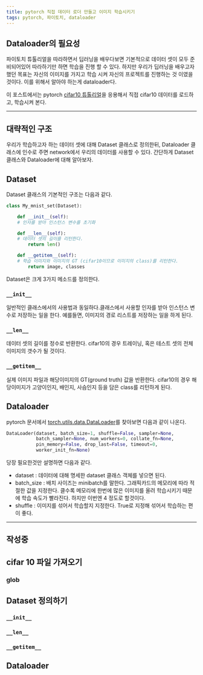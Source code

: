 ```yaml
---
title: pytorch 직접 데이터 로더 만들고 이미지 학습시키기 
tags: pytorch, 파이토치, dataloader
---
```

## Dataloader의 필요성
파이토치 튜톨리얼을 따라하면서 딥러닝을 배우다보면 기본적으로 데이터 셋이 모두 준비되어있어 따라하기만 하면 학습을 진행 할 수 있다. 하지만 우리가 딥러닝을 배우고자 했던 목표는 자신의 이미지를 가지고 학습 시켜 자신의 프로젝트를 진행하는 것 이였을 것이다. 이를 위해서 알아야 하는게 dataloader다.
  
이 포스트에서는 pytorch [cifar10 튜톨리얼](https://pytorch.org/tutorials/beginner/blitz/cifar10_tutorial.html)을 응용해서 직접 cifar10 데이터를 로드하고, 학습시켜 본다. 

---

## 대략적인 구조
우리가 학습하고자 하는 데이터 셋에 대해 Dataset 클래스로 정의한뒤, Dataloader 클래스에 인수로 주면 network에서 우리의 데이터를 사용할 수 있다. 간단하게 Dataset 클래스와 Dataloader에 대해 알아보자.

## Dataset
Dataset 클래스의 기본적인 구조는 다음과 같다.
```python
class My_mnist_set(Dataset):

    def __init__(self):
    # 인자를 받아 인스턴스 변수를 초기화 

    def __len__(self):
    # 데이터 셋의 길이를 리턴한다.
        return len()

    def __getitem__(self):
    # 학습 이미지와 이미지의 GT (cifar10이므로 이미지의 class)를 리턴한다.
        return image, classes
```
Dataset은 크게 3가지 메소드를 정의한다.
### `__init__`  
일반적인 클래스에서의 사용법과 동일하다.클래스에서 사용할 인자를 받아 인스턴스 변수로 저장하는 일을 한다. 예를들면, 이미지의 경로 리스트를 저장하는 일을 하게 된다.
### `__len__`
데이터 셋의 길이를 정수로 반환한다. cifar10의 경우 트레이닝, 혹은 테스트 셋의 전체 이미지의 갯수가 될 것이다.
### `__getitem__` 
실제 이미지 파일과 해당이미지의 GT(ground truth) 값을 반환한다. cifar10의 경우 해당이미지가 고양이인지, 배인지, 사슴인지 등을 담은 class를 리턴하게 된다.

## Dataloader
pytorch 문서에서 [torch.utils.data.DataLoader](https://pytorch.org/docs/stable/data.html)를 찾아보면 다음과 같이 나온다.
```python
DataLoader(dataset, batch_size=1, shuffle=False, sampler=None,
           batch_sampler=None, num_workers=0, collate_fn=None,
           pin_memory=False, drop_last=False, timeout=0,
           worker_init_fn=None)
```
당장 필요한것만 설명하면 다음과 같다.
* dataset : 데이터에 대해 명세한 dataset 클래스 객체를 넣으면 된다.
* batch_size : 배치 사이즈는 minibatch를 말한다. 그래픽카드의 메모리에 따라 적절한 값을 지정한다. 클수록 메모리에 한번에 많은 이미지를 올려 학습시키기 때문에 학습 속도가 빨라진다. 하지만 이번엔 4 정도로 할것이다.
* shuffle : 이미지를 섞어서 학습할지 지정한다. True로 지정해 섞어서 학습하는 편이 좋다.

---

## 작성중

## cifar 10 파일 가져오기

### glob

## Dataset 정의하기

### `__init__`
### `__len__`
### `__getitem__`

## Dataloader